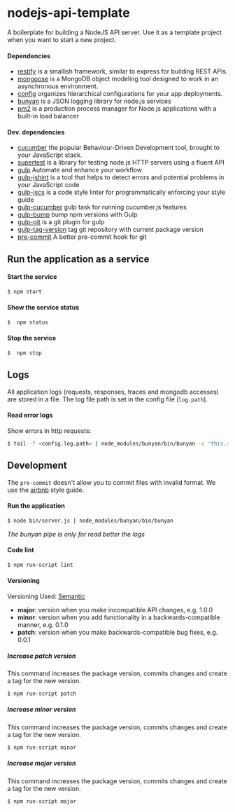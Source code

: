 nodejs-api-template
===================

A boilerplate for building a NodeJS API server.
Use it as a template project when you want to start a new project.

#### Dependencies

 - [restify](https://github.com/mcavage/node-restify) is a smallish framework, similar to express for building REST APIs.
 - [mongoose](https://github.com/LearnBoost/mongoose) is a MongoDB object modeling tool designed to work in an asynchronous environment.
 - [config](https://github.com/lorenwest/node-config) organizes hierarchical configurations for your app deployments.
 - [bunyan](https://github.com/trentm/node-bunyan) is a JSON logging library for node.js services
 - [pm2](https://github.com/Unitech/PM2/blob/development/ADVANCED_README.md) is a production process manager for Node.js applications with a built-in load balancer

#### Dev. dependencies
 - [cucumber](https://github.com/cucumber/cucumber-js) the popular Behaviour-Driven Development tool, brought to your JavaScript stack.
 - [supertest](https://github.com/tj/supertest) is a library for testing node.js HTTP servers using a fluent API
 - [gulp](http://gulpjs.com/) Automate and enhance your workflow
 - [gulp-jshint](https://github.com/spenceralger/gulp-jshint) is a tool that helps to detect errors and potential problems in your JavaScript code
 - [gulp-jscs](https://github.com/jscs-dev/gulp-jscs) is a code style linter for programmatically enforcing your style guide
 - [gulp-cucumber](https://github.com/vgamula/gulp-cucumber) gulp task for running cucumber.js features
 - [gulp-bump](https://github.com/stevelacy/gulp-bump) bump npm versions with Gulp
 - [gulp-git](https://github.com/stevelacy/gulp-git) is a git plugin for gulp
 - [gulp-tag-version](https://github.com/ikari-pl/gulp-tag-version) tag git repository with current package version
 - [pre-commit](https://github.com/observing/pre-commit) A better pre-commit hook for git

## Run the application as a service

#### Start the service

```sh
$ npm start
```

#### Show the service status

```sh
$  npm status
```
#### Stop the service

```sh
$  npm stop
```

## Logs

All application logs (requests, responses, traces and mongodb accesses) are stored in a file. The log file path is set in the config file (`log.path`).

#### Read error logs

Show errors in http requests:

```sh
$ tail -f <config.log.path> | node_modules/bunyan/bin/bunyan -c 'this.res && this.res.statusCode >= 500'
```

## Development

The `pre-commit` doesn't allow you to commit files with invalid format.
We use the [airbnb](https://github.com/airbnb/javascript) style guide.


#### Run the application

```sh
$ node bin/server.js | node_modules/bunyan/bin/bunyan
```
*The bunyan pipe is only for read better the logs*

#### Code lint

```sh
$ npm run-script lint
```

#### Versioning

Versioning Used: [Semantic](http://semver.org/)

  - __major__: version when you make incompatible API changes, e.g. 1.0.0
  - __minor__: version when you add functionality in a backwards-compatible manner, e.g. 0.1.0
  - __patch__: version when you make backwards-compatible bug fixes, e.g. 0.0.1

##### Increase patch version

This command increases the package version, commits changes and create a tag for the new version.

```sh
$ npm run-script patch
```

##### Increase minor version

This command increases the package version, commits changes and create a tag for the new version.

```sh
$ npm run-script minor
```

##### Increase major version

This command increases the package version, commits changes and create a tag for the new version.

```sh
$ npm run-script major
```
